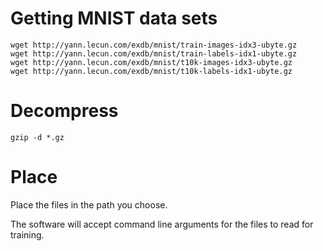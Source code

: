 # Getting MNIST data sets

```
wget http://yann.lecun.com/exdb/mnist/train-images-idx3-ubyte.gz
wget http://yann.lecun.com/exdb/mnist/train-labels-idx1-ubyte.gz
wget http://yann.lecun.com/exdb/mnist/t10k-images-idx3-ubyte.gz
wget http://yann.lecun.com/exdb/mnist/t10k-labels-idx1-ubyte.gz
```

# Decompress

```
gzip -d *.gz
```

# Place

Place the files in the path you choose.

The software will accept command line arguments for the files to
read for training.


